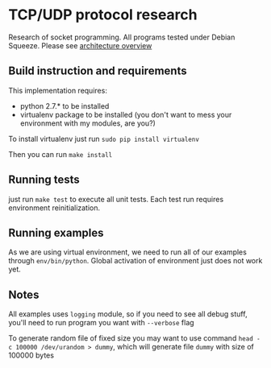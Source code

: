 TCP/UDP protocol research
========================================

Research of socket programming. All programs tested under Debian Squeeze. Please see [architecture overview](Architecture.md)

## Build instruction and requirements
This implementation requires:
* python 2.7.* to be installed
* virtualenv package to be installed (you don't want to mess your environment with my modules, are you?)

To install virtualenv just run
 `sudo pip install virtualenv`

Then you can run `make install`

## Running tests
just run `make test` to execute all unit tests. Each test run requires environment reinitialization.

## Running examples
As we are using virtual environment, we need to run all of our examples through `env/bin/python`. Global activation of environment just does not work yet.

## Notes
All examples uses ``logging`` module, so if you need to see all debug stuff, you'll need to run program you want with ``--verbose`` flag

To generate random file of fixed size you may want to use command `head -c 100000 /dev/urandom > dummy`, which will generate file `dummy` with size of 100000 bytes
